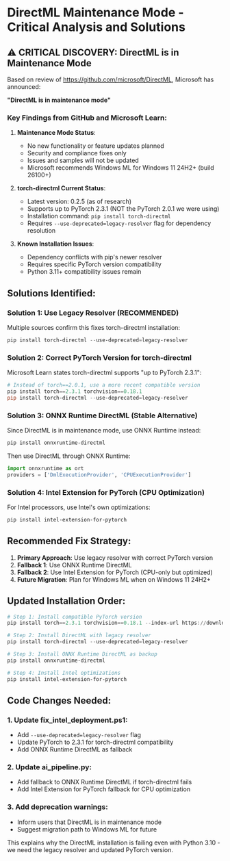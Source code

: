 # DirectML Maintenance Mode - Critical Analysis and Solutions

## ⚠️ CRITICAL DISCOVERY: DirectML is in Maintenance Mode

Based on review of https://github.com/microsoft/DirectML, Microsoft has announced:

**"DirectML is in maintenance mode"**

### Key Findings from GitHub and Microsoft Learn:

1. **Maintenance Mode Status**:
   - No new functionality or feature updates planned
   - Security and compliance fixes only
   - Issues and samples will not be updated
   - Microsoft recommends Windows ML for Windows 11 24H2+ (build 26100+)

2. **torch-directml Current Status**:
   - Latest version: 0.2.5 (as of research)
   - Supports up to PyTorch 2.3.1 (NOT the PyTorch 2.0.1 we were using)
   - Installation command: `pip install torch-directml`
   - Requires `--use-deprecated=legacy-resolver` flag for dependency resolution

3. **Known Installation Issues**:
   - Dependency conflicts with pip's newer resolver
   - Requires specific PyTorch version compatibility
   - Python 3.11+ compatibility issues remain

## Solutions Identified:

### Solution 1: Use Legacy Resolver (RECOMMENDED)
Multiple sources confirm this fixes torch-directml installation:

```powershell
pip install torch-directml --use-deprecated=legacy-resolver
```

### Solution 2: Correct PyTorch Version for torch-directml
Microsoft Learn states torch-directml supports "up to PyTorch 2.3.1":

```powershell
# Instead of torch==2.0.1, use a more recent compatible version
pip install torch==2.3.1 torchvision==0.18.1
pip install torch-directml --use-deprecated=legacy-resolver
```

### Solution 3: ONNX Runtime DirectML (Stable Alternative)
Since DirectML is in maintenance mode, use ONNX Runtime instead:

```powershell
pip install onnxruntime-directml
```

Then use DirectML through ONNX Runtime:
```python
import onnxruntime as ort
providers = ['DmlExecutionProvider', 'CPUExecutionProvider']
```

### Solution 4: Intel Extension for PyTorch (CPU Optimization)
For Intel processors, use Intel's own optimizations:

```powershell
pip install intel-extension-for-pytorch
```

## Recommended Fix Strategy:

1. **Primary Approach**: Use legacy resolver with correct PyTorch version
2. **Fallback 1**: Use ONNX Runtime DirectML
3. **Fallback 2**: Use Intel Extension for PyTorch (CPU-only but optimized)
4. **Future Migration**: Plan for Windows ML when on Windows 11 24H2+

## Updated Installation Order:

```powershell
# Step 1: Install compatible PyTorch version
pip install torch==2.3.1 torchvision==0.18.1 --index-url https://download.pytorch.org/whl/cpu

# Step 2: Install DirectML with legacy resolver
pip install torch-directml --use-deprecated=legacy-resolver

# Step 3: Install ONNX Runtime DirectML as backup
pip install onnxruntime-directml

# Step 4: Install Intel optimizations
pip install intel-extension-for-pytorch
```

## Code Changes Needed:

### 1. Update fix_intel_deployment.ps1:
- Add `--use-deprecated=legacy-resolver` flag
- Update PyTorch to 2.3.1 for torch-directml compatibility
- Add ONNX Runtime DirectML as fallback

### 2. Update ai_pipeline.py:
- Add fallback to ONNX Runtime DirectML if torch-directml fails
- Add Intel Extension for PyTorch fallback for CPU optimization

### 3. Add deprecation warnings:
- Inform users that DirectML is in maintenance mode
- Suggest migration path to Windows ML for future

This explains why the DirectML installation is failing even with Python 3.10 - we need the legacy resolver and updated PyTorch version.
